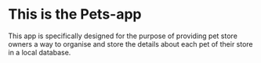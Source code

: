 # This is the Pets-app
This app is specifically designed for the purpose of providing pet store owners a way to organise and store the details about each pet of their store in a local database.
